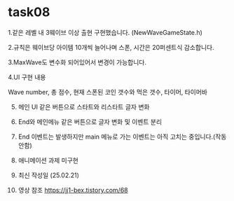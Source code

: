 # task08

1.같은 레벨 내 3웨이브 이상 출현 구현했습니다. (NewWaveGameState.h)

2.규칙은 웨이브당 아이템 10개씩 늘어나며 스폰, 시간은 20퍼센트식 감소합니다.  

3.MaxWave도 변수화 되어있어서 변경이 가능합니다.  

4.UI 구현 내용  

  Wave number, 총 점수, 현재 스폰된 코인 갯수와 먹은 갯수, 타이머, 타이머바  
  
5. 메인 UI 같은 버튼으로 스타트와 리스타트 글자 변화

6. End와 메인메뉴 같은 버튼으로 글자 변화 및 이벤트 분리 

7. End 이벤트는 발생하지만 main 메뉴로 가는 이벤트는 아직 고치는 중입니다.(작동안함)

8. 애니메이션 과제 미구현

9. 최신 작성일 (25.02.21)

10. 영상 참조 https://jj1-bex.tistory.com/68
